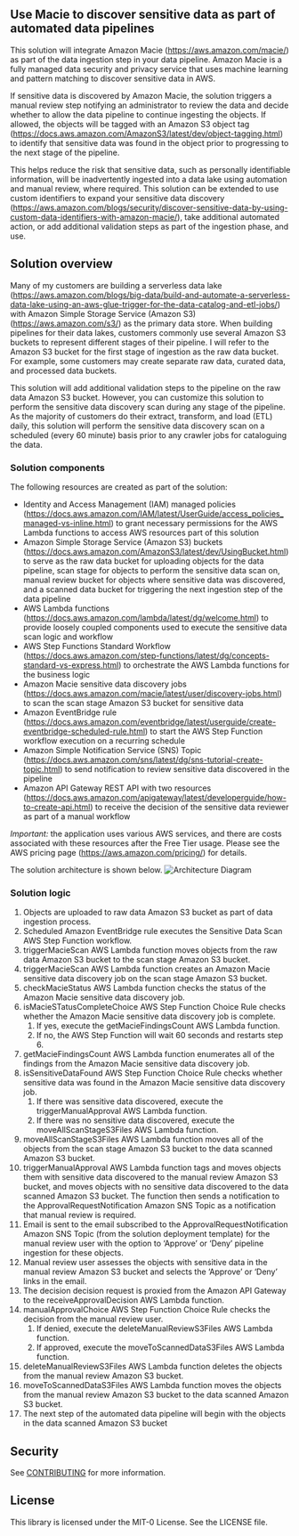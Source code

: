 ## Use Macie to discover sensitive data as part of  automated data pipelines

This solution will integrate  Amazon Macie (https://aws.amazon.com/macie/) as part of the data ingestion step in your data pipeline. Amazon Macie is a fully managed data security and privacy service that uses machine learning and pattern matching to discover sensitive data in AWS. 

If sensitive data is discovered by Amazon Macie, the solution triggers a manual review step notifying an administrator to review the data and decide whether to allow the data pipeline to continue ingesting the objects. If allowed, the objects will be tagged with an Amazon S3 object tag (https://docs.aws.amazon.com/AmazonS3/latest/dev/object-tagging.html) to identify that sensitive data was found in the object prior to progressing to the next stage of the pipeline.

This helps reduce the risk that sensitive data, such as personally identifiable information, will be inadvertently ingested into a data lake using automation and manual review, where required. This solution can be extended to use custom identifiers to expand your sensitive data discovery (https://aws.amazon.com/blogs/security/discover-sensitive-data-by-using-custom-data-identifiers-with-amazon-macie/), take additional automated action, or add additional validation steps as part of the ingestion phase, and use.

## Solution overview

Many of my customers are building a serverless data lake (https://aws.amazon.com/blogs/big-data/build-and-automate-a-serverless-data-lake-using-an-aws-glue-trigger-for-the-data-catalog-and-etl-jobs/) with Amazon Simple Storage Service (Amazon S3) (https://aws.amazon.com/s3/) as the primary data store. When building pipelines for their data lakes, customers commonly use several Amazon S3 buckets to represent different stages of their pipeline. I will refer to the Amazon S3 bucket for the first stage of ingestion as the raw data bucket. For example, some customers may create separate raw data, curated data, and processed data buckets. 

This solution will add additional validation steps to the pipeline on the raw data Amazon S3 bucket. However, you can customize this solution to perform the sensitive data discovery scan during any stage of the pipeline. As the majority of customers do their extract, transform, and load (ETL) daily, this solution will perform the sensitive data discovery scan on a scheduled (every 60 minute) basis prior to any crawler jobs for cataloguing the data. 

### Solution components

The following resources are created as part of the solution:

* Identity and Access Management (IAM) managed policies (https://docs.aws.amazon.com/IAM/latest/UserGuide/access_policies_managed-vs-inline.html) to grant necessary permissions for the AWS Lambda functions to access AWS resources part of this solution
* Amazon Simple Storage Service (Amazon S3) buckets (https://docs.aws.amazon.com/AmazonS3/latest/dev/UsingBucket.html) to serve as the raw data bucket for uploading objects for the data pipeline, scan stage for objects to perform the sensitive data scan on, manual review bucket for objects where sensitive data was discovered, and a scanned data bucket for triggering the next ingestion step of the data pipeline
* AWS Lambda functions (https://docs.aws.amazon.com/lambda/latest/dg/welcome.html) to provide loosely coupled components used to execute the sensitive data scan logic and workflow
* AWS Step Functions Standard Workflow (https://docs.aws.amazon.com/step-functions/latest/dg/concepts-standard-vs-express.html) to orchestrate the AWS Lambda functions for the business logic
* Amazon Macie sensitive data discovery jobs (https://docs.aws.amazon.com/macie/latest/user/discovery-jobs.html) to scan the scan stage Amazon S3 bucket for sensitive data 
* Amazon EventBridge rule (https://docs.aws.amazon.com/eventbridge/latest/userguide/create-eventbridge-scheduled-rule.html) to start the AWS Step Function workflow execution on a recurring schedule
* Amazon Simple Notification Service (SNS) Topic (https://docs.aws.amazon.com/sns/latest/dg/sns-tutorial-create-topic.html) to send notification to review sensitive data discovered in the pipeline
* Amazon API Gateway REST API with two resources (https://docs.aws.amazon.com/apigateway/latest/developerguide/how-to-create-api.html) to receive the decision of the sensitive data reviewer as part of a manual workflow

*Important:* the application uses various AWS services, and there are costs associated with these resources after the Free Tier usage. Please see the AWS pricing page (https://aws.amazon.com/pricing/) for details.

The solution architecture is shown below.
![Architecture Diagram](https://github.com/aws-samples/amazonmacie-datapipeline-scan/blob/master/Macie%20Data%20Pipeline.png)

### Solution logic

1. Objects are uploaded to raw data Amazon S3 bucket as part of data ingestion process.
2. Scheduled Amazon EventBridge rule executes the Sensitive Data Scan AWS Step Function workflow.
3. triggerMacieScan AWS Lambda function moves objects from the raw data Amazon S3 bucket to the scan stage Amazon S3 bucket.
4. triggerMacieScan AWS Lambda function creates an Amazon Macie sensitive data discovery job on the  scan stage Amazon S3 bucket.
5. checkMacieStatus AWS Lambda function checks the status of the Amazon Macie sensitive data discovery job.
6. isMacieSTatusCompleteChoice AWS Step Function Choice Rule checks whether the Amazon Macie sensitive data discovery job is complete.
    1. If yes, execute the getMacieFindingsCount AWS Lambda function.
    2. If no, the AWS Step Function will wait 60 seconds and restarts step 6.
7. getMacieFindingsCount AWS Lambda function enumerates all of the findings from the Amazon Macie sensitive data discovery job.
8. isSensitiveDataFound AWS Step Function Choice Rule checks whether sensitive data was found in the Amazon Macie sensitive data discovery job.
    1. If there was sensitive data discovered, execute the triggerManualApproval AWS Lambda function.
    2. If there was no sensitive data discovered, execute the moveAllScanStageS3Files AWS Lambda function.
9. moveAllScanStageS3Files AWS Lambda function moves all of the objects from the scan stage Amazon S3 bucket to the data scanned Amazon S3 bucket.
10. triggerManualApproval AWS Lambda function tags and moves objects them with sensitive data discovered to the manual review Amazon S3 bucket, and moves objects with no sensitive data discovered to the data scanned Amazon S3 bucket. The function then sends a notification to the ApprovalRequestNotification Amazon SNS Topic as a notification that manual review is required.
11. Email is sent to the email subscribed to the ApprovalRequestNotification Amazon SNS Topic (from the solution deployment template) for the manual review user with the option to ‘Approve’ or ‘Deny’ pipeline ingestion for these objects.
12. Manual review user assesses the objects with sensitive data in the manual review Amazon S3 bucket and selects the ‘Approve’ or ‘Deny’ links in the email.
13. The decision decision request is proxied from the Amazon API Gateway to the receiveApprovalDecision AWS Lambda function.
14. manualApprovalChoice AWS Step Function Choice Rule checks the decision from the manual review user.
    1. If denied, execute the deleteManualReviewS3Files AWS Lambda function.
    2. If approved, execute the moveToScannedDataS3Files AWS Lambda function.
15. deleteManualReviewS3Files AWS Lambda function deletes the objects from the manual review Amazon S3 bucket.
16. moveToScannedDataS3Files AWS Lambda function moves the objects from the manual review Amazon S3 bucket to the data scanned Amazon S3 bucket.
17. The next step of the automated data pipeline will begin with the objects in the data scanned Amazon S3 bucket


## Security

See [CONTRIBUTING](CONTRIBUTING.md#security-issue-notifications) for more information.

## License

This library is licensed under the MIT-0 License. See the LICENSE file.

